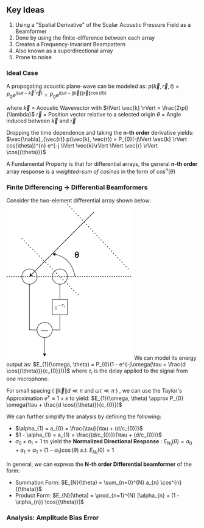 ## Key Ideas
1. Using a "Spatial Derivative" of the Scalar Acoustic Pressure Field as a Beamformer
2. Done by using the finite-difference between each array
3. Creates a Frequency-Invariant Beampattern
4. Also known as a superdirectional array
5. Prone to noise

### Ideal Case
A propogating acoustic plane-wave can be modeled as:
$p(\vec{k}, \vec{r}, t) = P_{0}e^{j(\omega t - \vec{k}^{T}\vec{r})} = P_{0}e^{j(\omega t - \lVert \vec{k}\rVert \lVert \vec{r} \rVert \cos{(\theta)})}$

where
$\vec{k}$ = Acoustic Wavevector with $\lVert \vec{k} \rVert = \frac{2\pi}{\lambda}$ 
$\vec{r}$ = Position vector relative to a selected origin
$\theta$ = Angle induced between $\vec{k}$ and $\vec{r}$

Dropping the time dependence and taking the **n-th order** derivative yields:
$\vec{\nabla}_{\vec{r}} p(\vec{k}, \vec{r}) = P_{0}(-j\lVert \vec{k} \rVert cos(\theta))^{n} e^{-j \lVert \vec{k}\rVert \lVert \vec{r} \rVert \cos{(\theta)}}$ 

A Fundamental Property is that for differential arrays, the general **n-th order** array response is a *weighted-sum of cosines* in the form of $\cos^{n}{(\theta)}$ 

### Finite Differencing -> Differential Beamformers
Consider the two-element differential array shown below:
![dbf_order1](./figures/dbf_order1.png)
We can model its energy output as:
$E_{1}(\omega, \theta) = P_{0}(1 - e^{-j\omega(\tau + \frac{d \cos{(\theta)}}{c_{0}})})$ 
where $\tau_{i}$ is the delay applied to the signal from one microphone.

For small spacing ( $\lVert \vec{k} \rVert d \ll \pi$ and $\omega\tau \ll \pi$ ) , we can use the Taylor's Approximation $e^{x} \approx 1 + x$
to yield:
$E_{1}(\omega, \theta) \approx P_{0} \omega(\tau + \frac{d \cos{(\theta)}}{c_{0}})$ 

We can further simplify the analysis by defining the following:
- $\alpha_{1} = a_{0} = \frac{\tau}{\tau + (d/c_{0})}$
- $1 - \alpha_{1} = a_{1} = \frac{(d/c_{0})}{\tau + (d/c_{0})}$
- $a_{0} + a_{1} = 1$
to yield the **Normalized Directional Response** :
$E_{N_{1}}(\theta) = a_{0} + a_{1} = \alpha_{1} + (1 - \alpha_{1}) \cos{(\theta)} \textit{  s.t.  } E_{N_{1}}(0) = 1$

In general, we can express the **N-th order Differential beamformer** of the form:
- Summation Form: $E_{N}(\theta) = \sum_{n=0}^{N} a_{n} \cos^{n}{(\theta)}$
- Product Form:  $E_{N}(\theta) = \prod_{n=1}^{N} [\alpha_{n} + (1 - \alpha_{n}) \cos{(\theta)}]$

### Analysis: Amplitude Bias Error